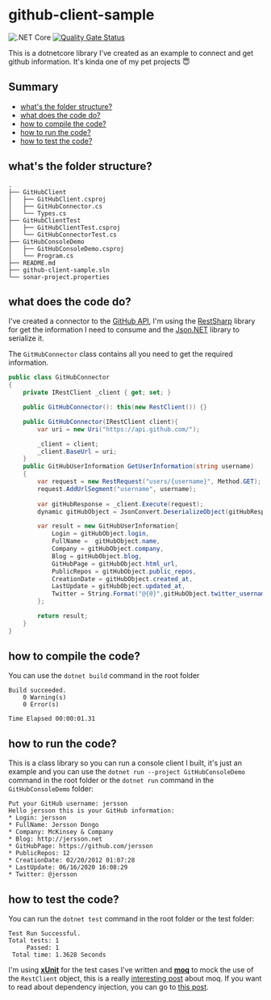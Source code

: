 # github-client-sample
![.NET Core](https://github.com/jersson/github-client-sample/workflows/GitHubClient%20Sample/badge.svg?branch=master) [![Quality Gate Status](https://sonarcloud.io/api/project_badges/measure?project=jersson_github-client-sample&metric=alert_status)](https://sonarcloud.io/dashboard?id=jersson_github-client-sample)

This is a dotnetcore library I've created as an example to connect and get github information. It's kinda one of my pet projects :innocent:

## Summary
- [what's the folder structure?](#whats-the-folder-structure)
- [what does the code do?](#what-does-the-code-do)
- [how to compile the code?](#how-to-compile-the-code)
- [how to run the code?](#how-to-run-the-code)
- [how to test the code?](#how-to-test-the-code)

## what's the folder structure?
```
.
├── GitHubClient
│   ├── GitHubClient.csproj
│   ├── GitHubConnector.cs
│   └── Types.cs
├── GitHubClientTest
│   ├── GitHubClientTest.csproj
│   └── GitHubConnectorTest.cs
├── GitHubConsoleDemo
│   ├── GitHubConsoleDemo.csproj
│   └── Program.cs
├── README.md
├── github-client-sample.sln
└── sonar-project.properties
```

## what does the code do?
I've created a connector to the [GitHub API](https://developer.github.com/v3/), I'm using the [RestSharp](http://restsharp.org/getting-started/#basic-usage) library for get the information I need to consume and the [Json.NET](https://www.newtonsoft.com/json) library to serialize it.

The `GitHubConnector` class contains all you need to get the required information.
```c#
public class GitHubConnector
{
    private IRestClient _client { get; set; }

    public GitHubConnector(): this(new RestClient()) {}

    public GitHubConnector(IRestClient client){
        var uri = new Uri("https://api.github.com/");

        _client = client;
        _client.BaseUrl = uri;
    }
    public GitHubUserInformation GetUserInformation(string username)
    {
        var request = new RestRequest("users/{username}", Method.GET);
        request.AddUrlSegment("username", username);
        
        var gitHubResponse = _client.Execute(request);
        dynamic gitHubObject = JsonConvert.DeserializeObject(gitHubResponse.Content);

        var result = new GitHubUserInformation{
            Login = gitHubObject.login,
            FullName =  gitHubObject.name,
            Company = gitHubObject.company,
            Blog = gitHubObject.blog,
            GitHubPage = gitHubObject.html_url, 
            PublicRepos = gitHubObject.public_repos,
            CreationDate = gitHubObject.created_at,
            LastUpdate = gitHubObject.updated_at, 
            Twitter = String.Format("@{0}",gitHubObject.twitter_username)
        };

        return result;
    }
}
``` 

## how to compile the code?
You can use the `dotnet build` command in the root folder
```
Build succeeded.
    0 Warning(s)
    0 Error(s)

Time Elapsed 00:00:01.31
```

## how to run the code?
This is a class library so you can run a console client I built, it's just an example and you can use the `dotnet run --project GitHubConsoleDemo` command in the root folder or the `dotnet run` command in the `GitHubConsoleDemo` folder:
```
Put your GitHub username: jersson
Hello jersson this is your GitHub information:
* Login: jersson
* FullName: Jersson Dongo
* Company: McKinsey & Company
* Blog: http://jersson.net
* GitHubPage: https://github.com/jersson
* PublicRepos: 12
* CreationDate: 02/20/2012 01:07:28
* LastUpdate: 06/16/2020 16:08:29
* Twitter: @jersson
```

## how to test the code?
You can run the `dotnet test` command in the root folder or the test folder:
```
Test Run Successful.
Total tests: 1
     Passed: 1
 Total time: 1.3628 Seconds
```

I'm using [**xUnit**](https://xunit.net/docs/getting-started/netcore/cmdline) for the test cases I've written and [**moq**](https://github.com/Moq/moq4/wiki/Quickstart) to mock the use of the `RestClient` object, this is a really [interesting post](https://softchris.github.io/pages/dotnet-moq.html) about moq. If you want to read about dependency injection, you can go to [this post](https://www.c-sharpcorner.com/UploadFile/85ed7a/dependency-injection-in-C-Sharp/).